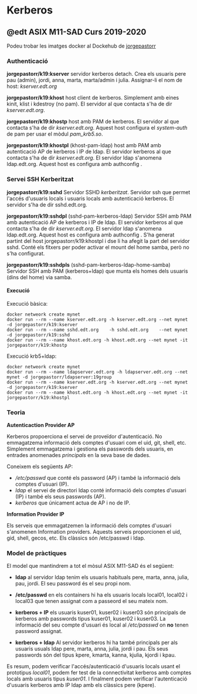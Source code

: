 # Kerberos
## @edt ASIX M11-SAD Curs 2019-2020

Podeu trobar les imatges docker al Dockehub de [jorgepastorr](https://hub.docker.com/u/jorgepastorr/)


### Authenticació

**jorgepastorr/k19:kserver** servidor kerberos detach. Crea els usuaris pere
  pau (admin), jordi, anna, marta, marta/admin i julia.
  Assignar-li el nom de host: *kserver.edt.org*

**jorgepastorr/k19:khost** host client de kerberos. Simplement amb eines 
  kinit, klist i kdestroy (no pam). El servidor al que contacta s'ha 
  de dir *kserver.edt.org*.

**jorgepastorr/k19:khostp** host amb PAM de  kerberos. El servidor al que contacta s'ha
  de dir *kserver.edt.org*. Aquest host configura el *system-auth* de pam per usar el
  mòdul *pam_krb5.so*.

**jorgepastorr/k19:khostpl** (khost-pam-ldap) host amb PAM amb autenticació AP de  kerberos i IP de ldap.
  El servidor kerberos al que contacta s'ha de dir *kserver.edt.org*. El servidor ldap
  s'anomena ldap.edt.org. Aquest host es configura amb authconfig .

### Servei SSH Kerberitzat

**jorgepastorr/k19:sshd** Servidor SSHD *kerberitzat*. Servidor ssh que permet
  l'accés d'usuaris locals i usuaris locals amb autenticació kerberos. El
  servidor s'ha de dir sshd.edt.org.

**jorgepastorr/k19:sshdpl** (sshd-pam-kerberos-ldap) Servidor SSH  amb PAM amb autenticació AP de  kerberos i IP de ldap.
  El servidor kerberos al que contacta s'ha de dir *kserver.edt.org*. El servidor ldap
  s'anomena ldap.edt.org. Aquest host es configura amb authconfig . 
  S'ha generat partint del host jorgepastorr/k19:khostpl i dse li ha afegit la part del servidor sshd.
  Conté els fitxers per poder activar el mount del home samba, però no s'ha configurat.

**jorgepastorr/k19:sshdpls** (sshd-pam-kerberos-ldap-home-samba) Servidor SSH  amb PAM (kerberos+ldap)
  que munta els homes dels usuaris (dins del home) via samba.


#### Execució

Execució bàsica:
```
docker netweork create mynet
docker run --rm --name kserver.edt.org -h kserver.edt.org --net mynet -d jorgepastorr/k19:kserver
docker run --rm --name sshd.edt.org    -h sshd.edt.org    --net mynet -d jorgepastorr/k19:sshd
docker run --rm --name khost.edt.org -h khost.edt.org --net mynet -it jorgepastorr/k19:khostp
```

Execució krb5+ldap:
```
docker netweork create mynet
docker run --rm --name ldapserver.edt.org -h ldapserver.edt.org --net mynet -d jorgepastorr/ldapserver:19group
docker run --rm --name kserver.edt.org -h kserver.edt.org --net mynet -d jorgepastorr/k19:kserver
docker run --rm --name khost.edt.org -h khost.edt.org --net mynet -it jorgepastorr/k19:khostpl
```


### Teoria

**Autenticaction Provider AP**

Kerberos propoerciona el servei de proveïdor d'autenticació. No emmagatzema informació dels comptes d'usuari com
el uid, git, shell, etc. Simplement emmagatzema i gestiona els passwords dels usuaris, en entrades anomenades 
*principals* en la seva base de dades.

Coneixem els següents AP:

 * */etc/passwd* que conté els password (AP) i també la informació dels comptes d'usuari (IP).
 * *ldap* el servei de directori ldap conté informació dels comptes d'usuari (IP) i també els seus passwords (AP).
 * *kerberos* que únicament actua de AP i no de IP.

**Information Provider IP**

Els serveis que emmagatzemen la informació dels comptes d'usuari s'anomenen Information providers. Aquests
serveis proporcionen el uid, gid, shell, gecos, etc. Els clàssics són /etc/passwd i ldap.


### Model de pràctiques

El model que mantindrem a tot el mòsul ASIX M11-SAD és el següent:

 * **ldap** al servidor ldap tenim els usuaris habituals pere, marta, anna, julia, pau, jordi. El seu
  password és el seu propi nom.

 * **/etc/passwd** en els containers hi ha els usuaris locals local01, local02 i local03 que tenen assignat 
  com a passeord el seu mateix nom.

 * **kerberos + IP** els usuaris kuser01, kuser02 i kuser03 són principals de kerberos amb passwords tipus kuser01,
  kuser02 i kuser03. La informació del seu compte d'usuari és local al */etc/passwd* on **no** tenen password
  assignat.

 * **kerberos + ldap** Al servidor kerberos hi ha també principals per als usuaris usuals ldap pere, marta, anna, julia,
  jordi i pau. Els seus passwords són del tipus kpere, kmarta, kanna, kjulia, kjordi i kpau.

Es resum, podem verificar l'accés/autenticació d'usuaris locals usant el prototipus *local01*, podem fer test de la
connectivitat kerberos amb comptes locals amb usuaris tipus *kuser01*.  I finalment podem verificar l'autenticació
d'usuaris kerberos amb IP ldap amb els clàssics pere (kpere).


